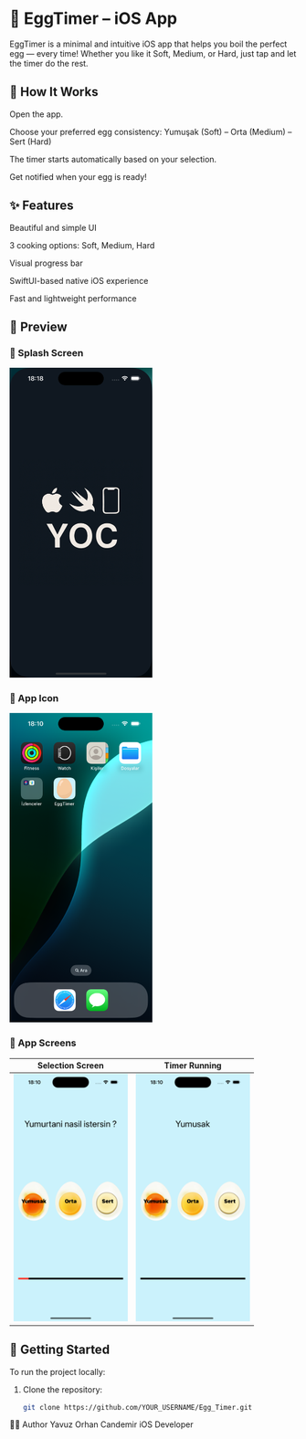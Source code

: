 # 🥚 EggTimer – iOS App
EggTimer is a minimal and intuitive iOS app that helps you boil the perfect egg — every time! Whether you like it Soft, Medium, or Hard, just tap and let the timer do the rest.

## 📱 How It Works
Open the app.

Choose your preferred egg consistency:
Yumuşak (Soft) – Orta (Medium) – Sert (Hard)

The timer starts automatically based on your selection.

Get notified when your egg is ready!

## ✨ Features
Beautiful and simple UI

3 cooking options: Soft, Medium, Hard

Visual progress bar

SwiftUI-based native iOS experience

Fast and lightweight performance

## 🧪 Preview

### 🔵 Splash Screen
<img src="screenshots/1.png" width="250">

### 🥚 App Icon
<img src="screenshots/2.png" width="250">

### 📲 App Screens

| Selection Screen  | Timer Running |
|-------------------|---------------| 
| <img src="screenshots/3.png" width="200"> | <img src="screenshots/4.png" width="200"> |


## 🚀 Getting Started

To run the project locally:

1. Clone the repository:
   ```bash
   git clone https://github.com/YOUR_USERNAME/Egg_Timer.git


👨‍💻 Author
Yavuz Orhan Candemir
iOS Developer
